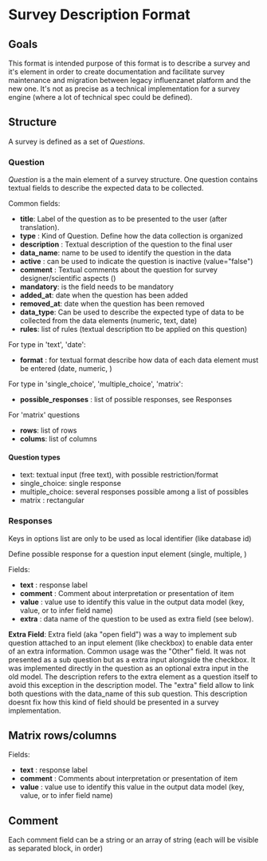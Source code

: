 # Survey Description Format

## Goals

This format is intended purpose of this format is to describe a survey and it's element in order to create documentation and facilitate survey maintenance and migration between legacy influenzanet platform and the new one. It's not as precise as a technical implementation for a survey engine (where a lot of technical spec could be defined).

## Structure

A survey is defined as a set of *Questions*.

### Question

*Question* is a the main element of a survey structure. One question contains textual fields to describe the expected data to be collected.

Common fields:
- **title**: Label of the question as to be presented to the user (after translation). 
- **type** : Kind of Question. Define how the data collection is organized
- **description** : Textual description of the question to the final user
- **data_name**: name to be used to identify the question in the data
- **active** : can be used to indicate the question is inactive (value="false")            
- **comment** : Textual comments about the question for survey designer/scientific aspects ()
- **mandatory**: is the field needs to be mandatory
- **added_at**: date when the question has been added
- **removed_at**: date when the question has been removed
- **data_type**: Can be used to describe the expected type of data to be collected from the data elements (numeric, text, date)
- **rules**: list of rules (textual description tto be applied on this question)

For type in 'text', 'date':
- **format** : for textual format describe how data of each data element must be entered (date, numeric, )

For type in 'single_choice', 'multiple_choice', 'matrix':
- **possible_responses** : list of possible responses, see Responses

For 'matrix' questions
- **rows**: list of rows
- **colums**: list of columns

#### Question types

- text: textual input (free text), with possible restriction/format
- single_choice: single response
- multiple_choice: several responses possible among a list of possibles
- matrix : rectangular

### Responses

Keys in options list are only to be used as local identifier (like database id)

Define possible response for a question input element (single, multiple, )

Fields:
- **text** : response label
- **comment** : Comment about interpretation or presentation of item
- **value** : value use to identify this value in the output data model (key, value, or to infer field name)
- **extra** : data name of the question to be used as extra field (see below).

**Extra Field**: Extra field (aka "open field") was a way to implement sub question attached to an input element (like checkbox) to enable data enter of 
an extra information. Common usage was the "Other" field. It was not presented as a sub question but as a extra input alongside the checkbox. It was implemented directly in the question as an optional extra input in the old model. The description refers to the extra element as a question itself to avoid this exception in the description model. The "extra" field allow to link both questions with the data_name of this sub question.
This description doesnt fix how this kind of field should be presented in a survey implementation.


## Matrix rows/columns

Fields:
- **text** : response label
- **comment** : Comments about interpretation or presentation of item
- **value** : value use to identify this value in the output data model (key, value, or to infer field name)

## Comment
Each comment field can be a string or an array of string (each will be visible as separated block, in order)